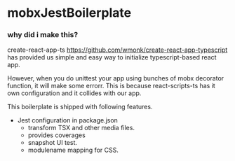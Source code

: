 # mobxJestBoilerplate

### why did i make this?

create-react-app-ts https://github.com/wmonk/create-react-app-typescript has provided us simple and easy way to initialize 
typescript-based react app. 

However, when you do unittest your app using bunches of mobx decorator function, it will make some errorr.
This is because react-scripts-ts has it own configuration and it collides with our app.

This boilerplate is shipped with following features.

* Jest configuration in package.json
  * transform TSX and other media files.
  * provides coverages
  * snapshot UI test.
  * modulename mapping for CSS.

